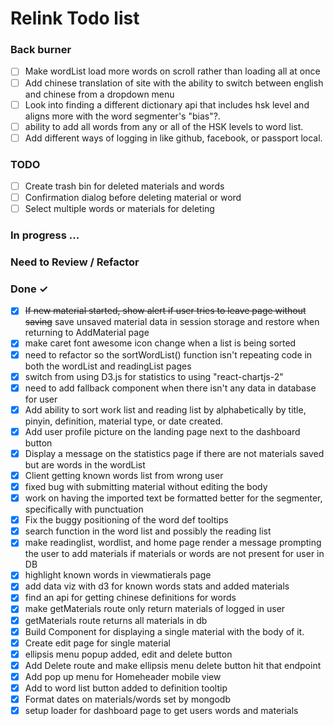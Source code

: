 # Relink Todo list

### Back burner

- [ ] Make wordList load more words on scroll rather than loading all at once
- [ ] Add chinese translation of site with the ability to switch between english and chinese from a dropdown menu
- [ ] Look into finding a different dictionary api that includes hsk level and aligns more with the word segmenter's "bias"?.
- [ ] ability to add all words from any or all of the HSK levels to word list.
- [ ] Add different ways of logging in like github, facebook, or passport local.

### TODO

- [ ] Create trash bin for deleted materials and words
- [ ] Confirmation dialog before deleting material or word
- [ ] Select multiple words or materials for deleting

### In progress ...

### Need to Review / Refactor

### Done ✓

- [x] ~~If new material started, show alert if user tries to leave page without saving~~ save unsaved material data in session storage and restore when returning to AddMaterial page
- [x] make caret font awesome icon change when a list is being sorted
- [x] need to refactor so the sortWordList() function isn't repeating code in both the wordList and readingList pages
- [x] switch from using D3.js for statistics to using "react-chartjs-2"
- [x] need to add fallback component when there isn't any data in database for user
- [x] Add ability to sort work list and reading list by alphabetically by title, pinyin, definition, material type, or date created.
- [x] Add user profile picture on the landing page next to the dashboard button
- [x] Display a message on the statistics page if there are not materials saved but are words in the wordList
- [x] Client getting known words list from wrong user
- [x] fixed bug with submitting material without editing the body
- [x] work on having the imported text be formatted better for the segmenter, specifically with punctuation
- [x] Fix the buggy positioning of the word def tooltips
- [x] search function in the word list and possibly the reading list
- [x] make readinglist, wordlist, and home page render a message prompting the user to add materials if materials or words are not present for user in DB
- [x] highlight known words in viewmatierals page
- [x] add data viz with d3 for known words stats and added materials
- [x] find an api for getting chinese definitions for words
- [x] make getMaterials route only return materials of logged in user
- [x] getMaterials route returns all materials in db
- [x] Build Component for displaying a single material with the body of it.
- [x] Create edit page for single material
- [x] ellipsis menu popup added, edit and delete button
- [x] Add Delete route and make ellipsis menu delete button hit that endpoint
- [x] Add pop up menu for Homeheader mobile view
- [x] Add to word list button added to definition tooltip
- [x] Format dates on materials/words set by mongodb
- [x] setup loader for dashboard page to get users words and materials
